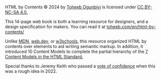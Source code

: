 
HTML by Contents © 2024 by [Toheeb Ogunbiyi](https://www.toheeb.com/en/designer/) is licensed under [CC BY-NC-SA 4.0.](https://creativecommons.org/licenses/by-nc-sa/4.0/?ref=chooser-v1) 

This 14-page web book is both a learning resource for designers, and a design specification for makers. You can read it at [toheeb.com/en/html-by-contents/](https://www.toheeb.com/en/html-by-contents/)

Unlike [MDN,](https://developer.mozilla.org/en-US/docs/Learn/HTML/Introduction_to_HTML) [web.dev,](https://web.dev/learn/html) or [w3schools](https://www.w3schools.com/html/), this resource organized HTML by contents over elements to aid writing semantic markup. In addition, it introduced 10 Content Models to complete the partial hierarchy of the [7 Content Models in the HTML Standard.](https://html.spec.whatwg.org/#kinds-of-content)

Special thanks to Jeremy Keith who passed a [vote of confidence](https://adactio.com/links/19466) when this was a rough idea in 2022. 

